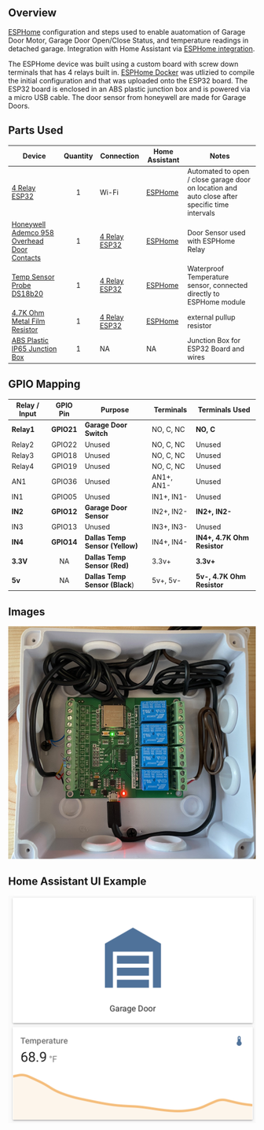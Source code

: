 ## Overview

[ESPHome](https://esphome.io/index.html) configuration and steps used to enable auatomation of Garage Door Motor, Garage Door Open/Close Status, and temperature readings in detached garage.  Integration with Home Assistant via [ESPHome integration](https://www.home-assistant.io/integrations/esphome/).

The ESPHome device was built using a custom board with screw down terminals that has 4 relays built in. [ESPHome Docker](https://esphome.io/guides/getting_started_command_line.html) was utlizied to compile the initial configuration and that was uploaded onto the ESP32 board. The ESP32 board is enclosed in an ABS plastic junction box and is powered via a micro USB cable.  The door sensor from honeywell are made for Garage Doors.


## Parts Used

| Device  | Quantity | Connection | Home Assistant | Notes |
| ------------- | :---: | ------------- | ------------- | ------------- |
| [4 Relay ESP32](https://amzn.to/3abd0vG) | 1 | Wi-Fi | [ESPHome](https://www.home-assistant.io/integrations/esphome/)| Automated to open / close garage door on location and auto close after specific time intervals |
| [Honeywell Ademco 958 Overhead Door Contacts](https://amzn.to/33CpKZG) | 1 | [4 Relay ESP32](https://amzn.to/3abd0vG) | [ESPHome](https://www.home-assistant.io/integrations/esphome/)| Door Sensor used with ESPHome Relay |
| [Temp Sensor Probe DS18b20](https://amzn.to/3bx9RGF) | 1 | [4 Relay ESP32](https://amzn.to/3abd0vG) | [ESPHome](https://www.home-assistant.io/integrations/esphome/) | Waterproof Temperature sensor, connected directly to ESPHome module |
| [4.7K Ohm Metal Film Resistor](https://amzn.to/3ar95uB) | 1 | [4 Relay ESP32](https://amzn.to/3abd0vG) | [ESPHome](https://www.home-assistant.io/integrations/esphome/) | external pullup resistor |
| [ABS Plastic IP65 Junction Box](https://amzn.to/3asXMCa) | 1 | NA | NA | Junction Box for ESP32 Board and wires |

## GPIO Mapping

| Relay / Input | GPIO Pin | Purpose | Terminals | Terminals Used |
| ------------- | :---: | ------------- | ------------- | ------------- |
| **Relay1** | **GPIO21** | **Garage Door Switch** | NO, C, NC| **NO, C** |
| Relay2 | GPIO22 | Unused | NO, C, NC| Unused |
| Relay3 | GPIO18 | Unused | NO, C, NC| Unused |
| Relay4 | GPIO19 | Unused | NO, C, NC| Unused |
| AN1 | GPIO36 | Unused | AN1+, AN1- | Unused |
| IN1 | GPIO05 | Unused | IN1+, IN1- | Unused |
| **IN2** | **GPIO12** | **Garage Door Sensor** | IN2+, IN2- | **IN2+, IN2-** |
| IN3 | GPIO13 | Unused | IN3+, IN3- | Unused |
| **IN4** | **GPIO14** | **Dallas Temp Sensor (Yellow)** | IN4+, IN4- | **IN4+, 4.7K Ohm Resistor** |
| **3.3V** | NA | **Dallas Temp Sensor (Red)** | 3.3v+ | **3.3v+** |
| **5v** | NA | **Dallas Temp Sensor (Black**) | 5v+, 5v- | **5v-, 4.7K Ohm Resistor** |

## Images
![UI](images/4RelayESP32.jpeg?raw=true "ESP32")

## Home Assistant UI Example
![UI](images/ha-esp32.png?raw=true "HA UI Example")
